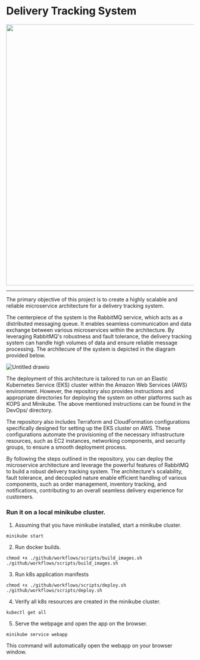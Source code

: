 # Delivery Tracking System

<img src=".github/gif/app.gif?raw=true" width="700px">

---
The primary objective of this project is to create a highly scalable and reliable microservice architecture for a delivery tracking system.

The centerpiece of the system is the RabbitMQ service, which acts as a distributed messaging queue. It enables seamless communication and data exchange between various microservices within the architecture. By leveraging RabbitMQ's robustness and fault tolerance, the delivery tracking system can handle high volumes of data and ensure reliable message processing. The architecure of the system is depicted in the diagram provided below.

![Untitled drawio](https://github.com/vgnshiyer/Delivery-tracking-system/assets/39982819/34dc10c9-aedf-4dc3-83a0-b14900359110)

The deployment of this architecture is tailored to run on an Elastic Kubernetes Service (EKS) cluster within the Amazon Web Services (AWS) environment. However, the repository also provides instructions and appropriate directories for deploying the system on other platforms such as KOPS and Minikube.
The above mentioned instructions can be found in the DevOps/ directory.

The repository also includes Terraform and CloudFormation configurations specifically designed for setting up the EKS cluster on AWS. These configurations automate the provisioning of the necessary infrastructure resources, such as EC2 instances, networking components, and security groups, to ensure a smooth deployment process.

By following the steps outlined in the repository, you can deploy the microservice architecture and leverage the powerful features of RabbitMQ to build a robust delivery tracking system. The architecture's scalability, fault tolerance, and decoupled nature enable efficient handling of various components, such as order management, inventory tracking, and notifications, contributing to an overall seamless delivery experience for customers.

### Run it on a local minikube cluster.

1. Assuming that you have minikube installed, start a minikube cluster.

```
minikube start
```

2. Run docker builds.

```
chmod +x ./github/workflows/scripts/build_images.sh
./github/workflows/scripts/build_images.sh
```

3. Run k8s application manifests

```
chmod +x ./github/workflows/scripts/deploy.sh
./github/workflows/scripts/deploy.sh
```

4. Verify all k8s resources are created in the minikube cluster.

```
kubectl get all
```

5. Serve the webpage and open the app on the browser.

```
minikube service webapp
```
This command will automatically open the webapp on your browser window.

